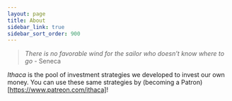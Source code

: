 ```yaml
---
layout: page
title: About
sidebar_link: true
sidebar_sort_order: 900
---
```


> _There is no favorable wind for the sailor who doesn’t know where to go_ - Seneca

_Ithaca_ is the pool of investment strategies we developed to invest our own money. You can use these same strategies by (becoming a Patron)[https://www.patreon.com/ithaca]!
